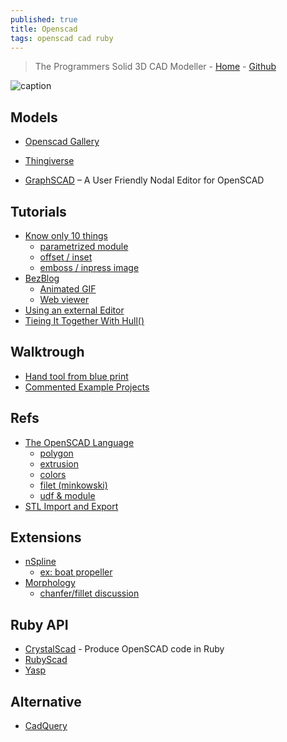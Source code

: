 ```yaml
---
published: true
title: Openscad
tags: openscad cad ruby
---
```

>  The Programmers Solid 3D CAD Modeller - [Home](http://www.openscad.org/) - [Github](https://github.com/openscad/openscad)

![caption](http://www.openscad.org/assets/img/screenshot.png)

## Models
- [Openscad Gallery](http://www.openscad.org/gallery.html)
- [Thingiverse](https://www.thingiverse.com/search?q=openscad&dwh=185cb2e9c72406d)

- [GraphSCAD](https://news.ycombinator.com/item?id=28817102)  – A User Friendly Nodal Editor for OpenSCAD

## Tutorials
- [Know only 10 things](https://cubehero.com/2013/11/19/know-only-10-things-to-be-dangerous-in-openscad/)
	- [parametrized module](https://cubehero.com/2013/12/18/organizing-your-openscad-code-part-i/)
    - [offset / inset](https://cubehero.com/2013/12/31/creating-cookie-cutters-using-offsets-in-openscad/)
    - [emboss / inpress image](https://cubehero.com/2013/11/25/emboss-and-impress-images-onto-a-surface-in-openscad/)
- [BezBlog](https://scottbezek.blogspot.com/2016/08/openscad-rendering-tricks-part-3-web.html)
	- [Animated GIF](https://scottbezek.blogspot.com/2016/05/openscad-rendering-tricks-part-1.html)
    - [Web viewer](https://scottbezek.blogspot.com/)
- [Using an external Editor](https://en.wikibooks.org/wiki/OpenSCAD_User_Manual/Using_an_external_Editor_with_OpenSCAD)
- [Tieing It Together With Hull()](https://hackaday.com/2018/02/13/openscad-tieing-it-together-with-hull/)

## Walktrough
- [Hand tool from blue print](https://justinmiller.io/posts/2019/03/14/vw681/)
- [Commented Example Projects](https://en.wikibooks.org/wiki/OpenSCAD_User_Manual/Commented_Example_Projects)

## Refs

- [The OpenSCAD Language](https://en.wikibooks.org/wiki/OpenSCAD_User_Manual/The_OpenSCAD_Language#Introduction)
	- [polygon](https://en.wikibooks.org/wiki/OpenSCAD_User_Manual/The_OpenSCAD_Language#polygon)
    - [extrusion](https://en.wikibooks.org/wiki/OpenSCAD_User_Manual/The_OpenSCAD_Language#2D_to_3D_Extrusion)
	- [colors](https://en.wikibooks.org/wiki/OpenSCAD_User_Manual/The_OpenSCAD_Language#color)
    - [filet (minkowski)](https://en.wikibooks.org/wiki/OpenSCAD_User_Manual/The_OpenSCAD_Language#minkowski)
    - [udf & module](https://en.wikibooks.org/wiki/OpenSCAD_User_Manual/User-Defined_Functions_and_Modules#Recursive_Modules)
- [STL Import and Export](https://en.wikibooks.org/wiki/OpenSCAD_User_Manual/STL_Import_and_Export)

## Extensions
- [nSpline](http://forum.openscad.org/Spline-interpolation-nSpline-td15207.html)
	- [ex: boat propeller](https://www.thingiverse.com/thing:1208001)
- [Morphology](https://github.com/OskarLinde/scad-utils)
	- [chanfer/fillet discussion](https://github.com/openscad/openscad/issues/884)

## Ruby API
- [CrystalScad](https://github.com/jglauche/CrystalScad) - Produce OpenSCAD code in Ruby 
- [RubyScad ](https://www.thingiverse.com/thing:43094/)
- [Yasp](https://github.com/rsheldiii/YASP)

## Alternative

- [CadQuery](https://github.com/CadQuery/cadquery)